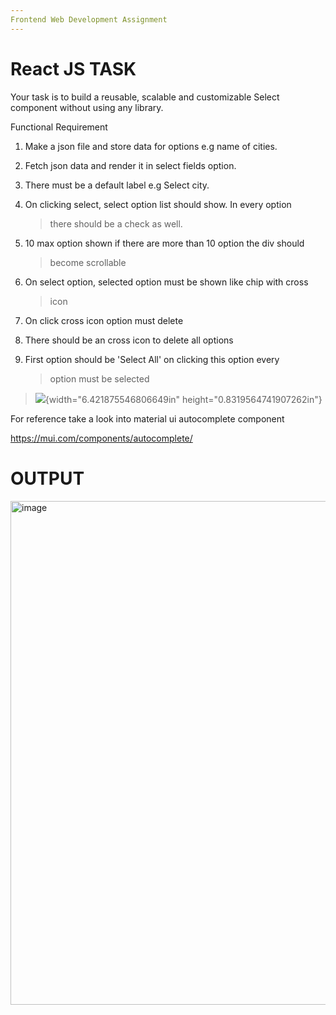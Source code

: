 ```yaml
---
Frontend Web Development Assignment
---
```


# 

# React JS TASK

Your task is to build a reusable, scalable and customizable Select
component without using any library.

Functional Requirement

1.  Make a json file and store data for options e.g name of cities.

2.  Fetch json data and render it in select fields option.

3.  There must be a default label e.g Select city.

4.  On clicking select, select option list should show. In every option
    > there should be a check as well.

5.  10 max option shown if there are more than 10 option the div should
    > become scrollable

6.  On select option, selected option must be shown like chip with cross
    > icon

7.  On click cross icon option must delete

8.  There should be an cross icon to delete all options

9.  First option should be 'Select All' on clicking this option every
    > option must be selected

> ![](vertopal_bce7f7faa5d9439086723d638c4a0da0/media/image1.png){width="6.421875546806649in"
> height="0.8319564741907262in"}

For reference take a look into material ui autocomplete component

https://mui.com/components/autocomplete/


# OUTPUT

<img width="806" alt="image" src="https://github.com/fahadali503/devanics-frontend-task/assets/85811874/51b40d2d-fe8b-4c6b-8d3e-d9bec81a4e8d">


